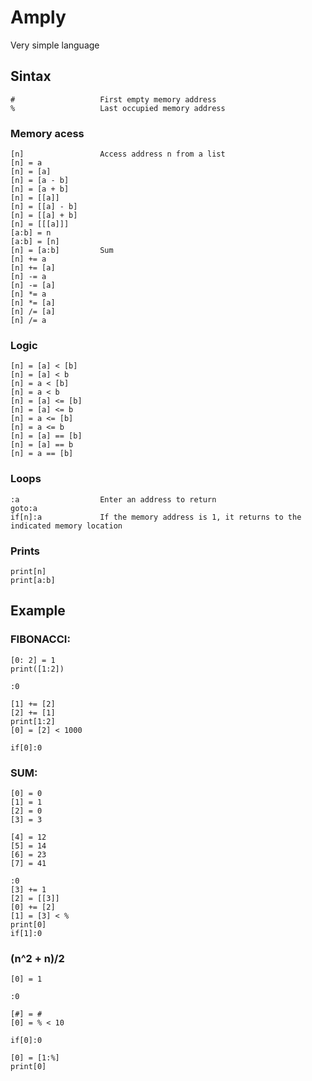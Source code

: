# Amply
Very simple language

## Sintax
```
#					First empty memory address
%					Last occupied memory address
```

### Memory acess
```
[n]					Access address n from a list
[n] = a
[n] = [a]
[n] = [a - b]
[n] = [a + b]
[n] = [[a]]
[n] = [[a] - b]
[n] = [[a] + b]
[n] = [[[a]]]
[a:b] = n
[a:b] = [n]
[n] = [a:b]			Sum
[n] += a
[n] += [a]
[n] -= a
[n] -= [a]
[n] *= a
[n] *= [a]
[n] /= [a]
[n] /= a
```

### Logic
```
[n] = [a] < [b]
[n] = [a] < b
[n] = a < [b]
[n] = a < b
[n] = [a] <= [b]
[n] = [a] <= b
[n] = a <= [b]
[n] = a <= b
[n] = [a] == [b]
[n] = [a] == b
[n] = a == [b]
```

### Loops
```
:a					Enter an address to return
goto:a
if[n]:a				If the memory address is 1, it returns to the indicated memory location
```

### Prints
```
print[n]
print[a:b]
```


## Example

### FIBONACCI:
```
[0: 2] = 1
print([1:2])

:0

[1] += [2]
[2] += [1]
print[1:2]
[0] = [2] < 1000

if[0]:0
```

### SUM:
```
[0] = 0
[1] = 1
[2] = 0
[3] = 3

[4] = 12
[5] = 14
[6] = 23
[7] = 41

:0
[3] += 1
[2] = [[3]]
[0] += [2]
[1] = [3] < %
print[0]
if[1]:0
```

### (n^2 + n)/2
```
[0] = 1

:0

[#] = #
[0] = % < 10

if[0]:0

[0] = [1:%]
print[0]
```
